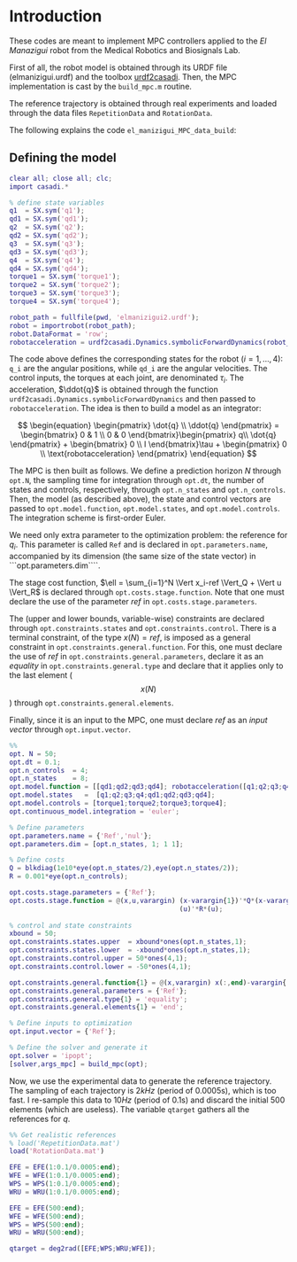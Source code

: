 # Introduction
These codes are meant to implement MPC controllers applied to the _El Manazigui_ robot from the Medical Robotics and Biosignals Lab.

First of all, the robot model is obtained through its URDF file (elmanizigui.urdf) and the toolbox [urdf2casadi](https://github.com/robotology/urdf2casadi-matlab). Then, the MPC implementation is cast by the ```build_mpc.m``` routine.

The reference trajectory is obtained through real experiments and loaded through the data files ```RepetitionData``` and ```RotationData```.

The following explains the code ```el_manizigui_MPC_data_build```:

## Defining the model

```matlab
clear all; close all; clc;
import casadi.*

% define state variables
q1  = SX.sym('q1');
qd1 = SX.sym('qd1');
q2  = SX.sym('q2');
qd2 = SX.sym('qd2');
q3  = SX.sym('q3');
qd3 = SX.sym('qd3');
q4  = SX.sym('q4');
qd4 = SX.sym('qd4');
torque1 = SX.sym('torque1'); 
torque2 = SX.sym('torque2');
torque3 = SX.sym('torque3');
torque4 = SX.sym('torque4');

robot_path = fullfile(pwd, 'elmanizigui2.urdf');
robot = importrobot(robot_path);
robot.DataFormat = 'row';
robotacceleration = urdf2casadi.Dynamics.symbolicForwardDynamics(robot_path,0);
```

The code above defines the corresponding states for the robot ($i=1,\dots,4)$: ```q_i``` are the angular positions, while ```qd_i``` are the angular velocities. The control inputs, the torques at each joint, are denominated $\tau_i$. The acceleration, $\ddot{q}$ is obtained through the function ``` urdf2casadi.Dynamics.symbolicForwardDynamics``` and then passed to ```robotacceleration```. The idea is then to build a model as an integrator:

$$
\begin{equation}
\begin{pmatrix}
\dot{q} \\ 
\ddot{q}
\end{pmatrix} = \begin{bmatrix}
0 & 1 \\ 
0 & 0
\end{bmatrix}\begin{pmatrix}
q\\ 
\dot{q}
\end{pmatrix} +
 \begin{bmatrix}
0 \\ 
I
 \end{bmatrix}\tau + \begin{pmatrix}
0 \\
\text{robotacceleration}
 \end{pmatrix}
\end{equation}
$$

The MPC is then built as follows. We define a prediction horizon $N$ through ```opt.N```, the sampling time for integration through ```opt.dt```, the number of states and controls, respectively, through ```opt.n_states``` and ```opt.n_controls```. Then, the model (as described above), the state and control vectors are passed to ```opt.model.function```, ```opt.model.states```, and ```opt.model.controls```. The integration scheme is first-order Euler.

We need only extra parameter to the optimization problem: the reference for $q_i$. This parameter is called ```Ref``` and is declared in ```opt.parameters.name```, accompanied by its dimension (the same size of the state vector) in ```opt.parameters.dim````. 

The stage cost function, $\ell = \sum_{i=1}^N \Vert x_i-ref \Vert_Q + \Vert u \Vert_R$ is declared through ```opt.costs.stage.function```. Note that one must declare the use of the parameter _ref_ in ```opt.costs.stage.parameters```. 

The (upper and lower bounds, variable-wise) constraints are declared through ```opt.constraints.states``` and ```opt.constraints.control```. There is a terminal constraint, of the type $x(N) = ref$, is imposed as a general constraint in ```opt.constraints.general.function```. For this, one must declare the use of _ref_ in ```opt.constraints.general.parameters```, declare it as an _equality_ in ```opt.constraints.general.type``` and declare that it applies only to the last element ($$x(N)$$) through ```opt.constraints.general.elements```.

Finally, since it is an input to the MPC, one must declare _ref_ as an *input vector* through ```opt.input.vector```. 

```matlab
%%
opt. N = 50;  
opt.dt = 0.1;
opt.n_controls  = 4;
opt.n_states    = 8;
opt.model.function = [[qd1;qd2;qd3;qd4]; robotacceleration([q1;q2;q3;q4],[qd1;qd2;qd3;qd4],[0 0 -10],[torque1;torque2;torque3;torque4])];
opt.model.states   =  [q1;q2;q3;q4;qd1;qd2;qd3;qd4];
opt.model.controls = [torque1;torque2;torque3;torque4];
opt.continuous_model.integration = 'euler';

% Define parameters
opt.parameters.name = {'Ref','nul'};
opt.parameters.dim = [opt.n_states, 1; 1 1];

% Define costs
Q = blkdiag(1e10*eye(opt.n_states/2),eye(opt.n_states/2));
R = 0.001*eye(opt.n_controls);

opt.costs.stage.parameters = {'Ref'};
opt.costs.stage.function = @(x,u,varargin) (x-varargin{1})'*Q*(x-varargin{1}) + ...
                                           (u)'*R*(u);
                                       
% control and state constraints
xbound = 50;
opt.constraints.states.upper  = xbound*ones(opt.n_states,1);
opt.constraints.states.lower  = -xbound*ones(opt.n_states,1);
opt.constraints.control.upper = 50*ones(4,1);
opt.constraints.control.lower = -50*ones(4,1);

opt.constraints.general.function{1} = @(x,varargin) x(:,end)-varargin{:};
opt.constraints.general.parameters = {'Ref'};
opt.constraints.general.type{1} = 'equality';
opt.constraints.general.elements{1} = 'end';

% Define inputs to optimization
opt.input.vector = {'Ref'};

% Define the solver and generate it
opt.solver = 'ipopt';
[solver,args_mpc] = build_mpc(opt);
```

Now, we use the experimental data to generate the reference trajectory. The sampling of each trajectory is $2kHz$ (period of $0.0005$s), which is too fast. I re-sample this data to $10Hz$ (period of $0.1$s) and discard the initial 500 elements (which are useless). The variable ```qtarget``` gathers all the references for $q$.

```matlab
%% Get realistic references
% load('RepetitionData.mat')
load('RotationData.mat')

EFE = EFE(1:0.1/0.0005:end);
WFE = WFE(1:0.1/0.0005:end);
WPS = WPS(1:0.1/0.0005:end);
WRU = WRU(1:0.1/0.0005:end);

EFE = EFE(500:end);
WFE = WFE(500:end);
WPS = WPS(500:end);
WRU = WRU(500:end);

qtarget = deg2rad([EFE;WPS;WRU;WFE]);
```
